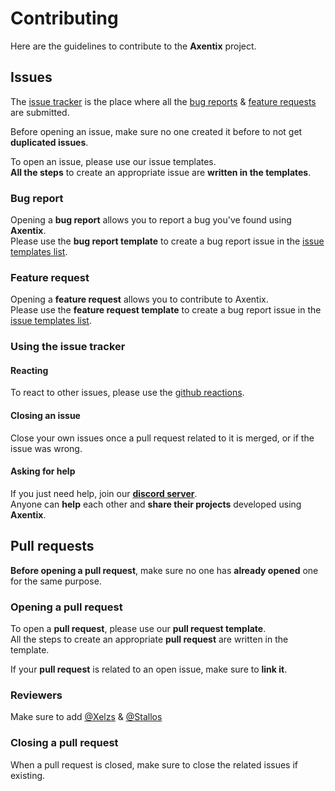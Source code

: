 # Contributing

Here are the guidelines to contribute to the **Axentix** project.

## Issues

The [issue tracker](https://github.com/axentix/axentix/issues) is the place where all the [bug reports](#bug-report) & [feature requests](#feature-request) are submitted.

Before opening an issue, make sure no one created it before to not get **duplicated issues**.

To open an issue, please use our issue templates.  
**All the steps** to create an appropriate issue are **written in the templates**.

### Bug report

Opening a **bug report** allows you to report a bug you've found using **Axentix**.  
Please use the **bug report template** to create a bug report issue in the [issue templates list](https://github.com/axentix/axentix/issues/new/choose).

### Feature request

Opening a **feature request** allows you to contribute to Axentix.  
Please use the **feature request template** to create a bug report issue in the [issue templates list](https://github.com/axentix/axentix/issues/new/choose).

### Using the issue tracker 

#### Reacting

To react to other issues, please use the [github reactions](https://github.blog/2016-03-10-add-reactions-to-pull-requests-issues-and-comments/).

#### Closing an issue

Close your own issues once a pull request related to it is merged, or if the issue was wrong.

#### Asking for help

If you just need help, join our **[discord server](https://discord.useaxentix.com/)**.  
Anyone can **help** each other and **share their projects** developed using **Axentix**.

## Pull requests

**Before opening a pull request**, make sure no one has **already opened** one for the same purpose.

### Opening a pull request

To open a **pull request**, please use our **pull request template**.  
All the steps to create an appropriate **pull request** are written in the template.

If your **pull request** is related to an open issue, make sure to **link it**.

### Reviewers

Make sure to add [@Xelzs](https://github.com/Xelzs) & [@Stallos](https://github.com/Stallos11)

### Closing a pull request

When a pull request is closed, make sure to close the related issues if existing.